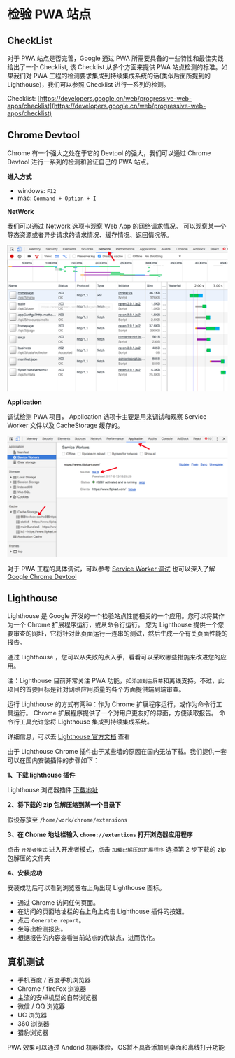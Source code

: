 # 检验 PWA 站点


## CheckList

对于 PWA 站点是否完善，Google 通过 PWA 所需要具备的一些特性和最佳实践给出了一个 Checklist, 该 Checklist 从多个方面来提供 PWA 站点检测的标准。如果我们对 PWA 工程的检测要求集成到持续集成系统的话(类似后面所提到的 Lighthouse)，我们可以参照 Checklist 进行一系列的检测。

Checklist: [https://developers.google.cn/web/progressive-web-apps/checklist](https://developers.google.cn/web/progressive-web-apps/checklist)

## Chrome Devtool

Chrome 有一个强大之处在于它的 Devtool 的强大，我们可以通过 Chrome Devtool 进行一系列的检测和验证自己的 PWA 站点。

**进入方式**

- windows: `F12`
- mac: `Command + Option + I`

**NetWork**

我们可以通过 Network 选项卡观察 Web App 的网络请求情况。
可以观察某一个静态资源或者异步请求的请求情况、缓存情况、返回情况等。

![chrome network](./images/chrome-network.png)

**Application**

调试检测 PWA 项目， Application 选项卡主要是用来调试和观察 Service Worker 文件以及 CacheStorage 缓存的。

![chrome application](./images/chrome-application.png)

对于 PWA 工程的具体调试，可以参考 [Service Worker 调试](https://lavas.baidu.com/doc/offline-and-cache-loading/service-worker/04-service-worker-debug)
也可以深入了解 [Google Chrome Devtool](https://developers.google.cn/web/tools/chrome-devtools)


## Lighthouse

Lighthouse 是 Google 开发的一个检验站点性能相关的一个应用。您可以将其作为一个 Chrome 扩展程序运行，或从命令行运行。 您为 Lighthouse 提供一个您要审查的网址，它将针对此页面运行一连串的测试，然后生成一个有关页面性能的报告。

通过 Lighthouse ，您可以从失败的点入手，看看可以采取哪些措施来改进您的应用。

注：Lighthouse 目前非常关注 PWA 功能，如`添加到主屏幕`和离线支持。不过，此项目的首要目标是针对网络应用质量的各个方面提供端到端审查。


运行 Lighthouse 的方式有两种：作为 Chrome 扩展程序运行，或作为命令行工具运行。 Chrome 扩展程序提供了一个对用户更友好的界面，方便读取报告。 命令行工具允许您将 Lighthouse 集成到持续集成系统。

详细信息，可以去 [Lighthouse 官方文档](https://developers.google.cn/web/tools/lighthouse) 查看


由于 Lighthouse Chrome 插件由于某些墙的原因在国内无法下载。我们提供一套可以在国内安装插件的步骤如下：

**1、下载 lighthouse 插件**

Lighthouse 浏览器插件 [下载地址](./downloads/lighthouse_2.1.0_0.zip)

**2、将下载的 zip 包解压缩到某一个目录下**

假设存放至 `/home/work/chrome/extensions`

**3、在 Chome 地址栏输入 `chome://extentions` 打开浏览器应用程序**

点击 `开发者模式` 进入开发者模式，点击 `加载已解压的扩展程序` 选择第 2 步下载的 zip 包解压的文件夹

**4、安装成功**

安装成功后可以看到浏览器右上角出现 Lighthouse 图标。

- 通过 Chrome 访问任何页面。
- 在访问的页面地址栏的右上角上点击 Lighthouse 插件的按钮。
- 点击 `Generate report`。
- 坐等出检测报告。
- 根据报告的内容查看当前站点的优缺点，进而优化。


## 真机测试

- 手机百度 / 百度手机浏览器
- Chrome / fireFox 浏览器
- 主流的安卓机型的自带浏览器
- 微信 / QQ 浏览器
- UC 浏览器
- 360 浏览器
- 猎豹浏览器

PWA 效果可以通过 Andorid 机器体验，iOS暂不具备添加到桌面和离线打开功能
